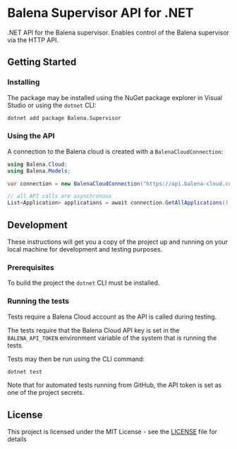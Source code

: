 # Balena Supervisor API for .NET

.NET API for the Balena supervisor. Enables control of the Balena supervisor via the HTTP API.

## Getting Started

### Installing

The package may be installed using the NuGet package explorer in Visual Studio or using the `dotnet` CLI:

```sh
dotnet add package Balena.Supervisor
```


### Using the API

A connection to the Balena cloud is created with a `BalenaCloudConnection`:

```c#
using Balena.Cloud;
using Balena.Models;

var connection = new BalenaCloudConnection("https://api.balena-cloud.com/v5", "exampleapitoken");

// all API calls are asynchronous
List<Application> applications = await connection.GetAllApplications();
```

## Development

These instructions will get you a copy of the project up and running on your local machine for development and testing purposes.

### Prerequisites

To build the project the `dotnet` CLI must be installed.

### Running the tests

Tests require a Balena Cloud account as the API is called during testing.

The tests require that the Balena Cloud API key is set in the `BALENA_API_TOKEN` environment variable of the system that is running the tests.

Tests may then be run using the CLI command:

```sh
dotnet test
```

Note that for automated tests running from GitHub, the API token is set as one of the project secrets.



## License

This project is licensed under the MIT License - see the [LICENSE](LICENSE) file for details

